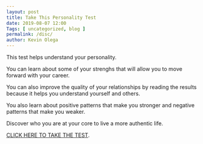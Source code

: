```yaml
--- 
layout: post 
title: Take This Personality Test
date: 2019-08-07 12:00
Tags: [ uncategorized, blog ]
permalink: /disc/ 
author: Kevin Olega 
--- 
```

This test helps understand your personality.

You can learn about some of your strenghs that will allow you to move forward with your career.

You can also improve the quality of your relationships by reading the results because it helps you understand yourself and others.

You also learn about positive patterns that make you stronger and negative patterns that make you weaker.
 
Discover who you are at your core to live a more authentic life.

[CLICK HERE TO TAKE THE TEST](https://tonyrobbins.com/disc).